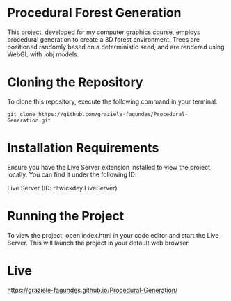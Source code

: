 # Procedural Forest Generation

This project, developed for my computer graphics course, employs procedural generation to create a 3D forest environment. Trees are positioned randomly based on a deterministic seed, and are rendered using WebGL with .obj models.

# Cloning the Repository
To clone this repository, execute the following command in your terminal:
```
git clone https://github.com/graziele-fagundes/Procedural-Generation.git
```

# Installation Requirements
Ensure you have the Live Server extension installed to view the project locally. You can find it under the following ID:

Live Server (ID: ritwickdey.LiveServer)

# Running the Project
To view the project, open index.html in your code editor and start the Live Server. This will launch the project in your default web browser.

# Live
https://graziele-fagundes.github.io/Procedural-Generation/
